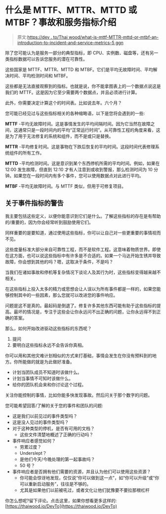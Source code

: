 # 什么是 MTTF、MTTR、MTTD 或 MTBF？事故和服务指标介绍

> 原文:[https://dev . to/Thai wood/what-is-mttf-MTTR-mttd-or-mtbf-an-introduction-to-incident-and-service-metrics-5 ggn](https://dev.to/thaiwood/what-is-mttf-mttr-mttd-or-mtbf-an-introduction-to-incident-and-service-metrics-5ggn)

除了您可能认为是服务一部分的典型指标，即 CPU、实例数、磁盘等，还有另一类指标数据可以告诉您服务的潜在可靠性。

这些国家是 MTTF、MTTR、MTTD 和 MTBF。它们是平均无故障时间、平均解决时间、平均检测时间和 MTBF。

这些都是无法直接观察到的指标。也就是说，你不能拿图表上的一个数据点说这是我们的 MTTF。这是因为它至少需要两个数据点，并且必须进行计算。

此外，你需要决定计算这个的时间表。比如说去年。六个月？

您可能已经见过与这些指标相关的各种缩略语，以下是您将会遇到的一些:

**MTTF** -平均无故障时间。这是事情发生的平均间隔时间。因为它当然在故障之间，这通常只是一段时间内的平均“正常运行时间”。从可靠性工程的角度来看，这是为了用于无法修复的系统和组件，而不是或只是替换。

**MTTR** -平均修复时间。这是事物在下跌后恢复的平均时间。这段时间代表修理系统组件的所有工作。

**MTTD** -平均检测时间。这是意识到某个东西停机所需的平均时间。例如，如果在 12:00 发生故障，但直到 12:10 才有人注意到或收到警报，那么检测时间为 10 分钟。如果您在一段时间内有多个事件，您可以使用数据点对此进行平均。

**MTBF** -平均无故障时间。与 MTTF 类似，但用于可修复项目。

## 关于事件指标的警告

我主要包括这些定义，以便你能意识到它们是什么。了解这些指标的存在是有帮助的/重要的，因为你会经常听到鼓励使用它们。

同样重要的是要知道，通过使用这些指标，你可以让自己对一些更重要的事情视而不见。

这些度量标准大部分来自可靠性工程，而不是软件工程。这意味着物质世界。即使在这方面，也可以说这些指标中有许多是不合适的。如果一个马达开始生锈并导致故障，你会想到其他的吗？嗯，这取决于条件，不是吗？

当我们在诸如事故和停机等复杂情况下谈论人及其行为时，这些指标变得越来越不相关。

在这些指标上投入太多的精力或思想会让人误以为所有事件都是一样的，如果您能够控制其中的一些因素，那么您就可以改进您的事件响应。

问题是这不是真的。最起码是倒退了。修复许多其他东西可能有助于这些指标的提高。最坏的情况是，专注于这些会让你永远问不出正确的问题，让你永远得不到正确的答案。

那么，如何开始改进驱动这些指标的东西呢？

1.  提问
2.  要明白这些指标永远不会告诉你真相。

你可以用和其他灾难计划相似的方式来打基础，事情会发生在你没有预料到的地方。你所能做的就是为此做好准备。

*   计划当团队成员不知道时该做什么。
*   计划当事情不可知时该做什么。
*   给你的团队机会来和你讨论这个过程。

关注你能控制的事情，比如你能多快发现事故。然后问关于那个数字的问题。

您可能希望回答/了解的关于您的事件和团队的问题:

*   这是我们以前见过的事件类型吗？
*   这是没人见过的事件类型吗？
*   对于这种类型的停机，是否有可用的文档？
    *   这些文件清楚地概述了正确的行动吗？
*   事件响应者感觉如何？
    *   劳累过度？
    *   Underslept？
    *   是他们今天/今晚处理的第一起事故吗？
    *   50 号？
*   事件响应者是否拥有他们需要的资源，并且认为他们可以使用这些资源？
    *   你可能会惊讶地发现，仅仅说“你可以做到这一点”，如“你可以升级”或“你可以重新启动服务”，往往是不够的。
    *   尤其是如果他们以前被吼过，或者文化让他们犹豫要不要拉那根杠杆

你怎么想呢?留下评论。点击这里，如果你想看更多这样的:[https://thaiwood.io/DevTo](https://thaiwood.io/DevTo)